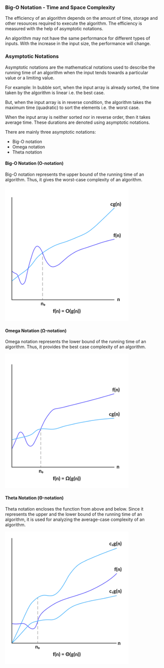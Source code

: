 
### Big-O Notation - Time and Space Complexity

The efficiency of an algorithm depends on the amount of time, storage and other resources required to execute the algorithm. The efficiency is measured with the help of asymptotic notations.

An algorithm may not have the same performance for different types of inputs. With the increase in the input size, the performance will change.

### Asymptotic Notations
Asymptotic notations are the mathematical notations used to describe the running time of an algorithm when the input tends towards a particular value or a limiting value.

For example: In bubble sort, when the input array is already sorted, the time taken by the algorithm is linear i.e. the best case.

But, when the input array is in reverse condition, the algorithm takes the maximum time (quadratic) to sort the elements i.e. the worst case.

When the input array is neither sorted nor in reverse order, then it takes average time. These durations are denoted using asymptotic notations.

There are mainly three asymptotic notations:

- Big-O notation
- Omega notation
- Theta notation


#### Big-O Notation (O-notation)
Big-O notation represents the upper bound of the running time of an algorithm. Thus, it gives the worst-case complexity of an algorithm.

<p align="left">
  <img src="as-bigO.png" alt="drawing" width="400"/>
</p> 
 

#### Omega Notation (Ω-notation)
Omega notation represents the lower bound of the running time of an algorithm. Thus, it provides the best case complexity of an algorithm.

<p align="left">
  <img src="as-omega.png" alt="drawing" width="400"/>
</p> 
 


#### Theta Notation (Θ-notation)

Theta notation encloses the function from above and below. Since it represents the upper and the lower bound of the running time of an algorithm, it is used for analyzing the average-case complexity of an algorithm.

<p align="left">
  <img src="as-theta.png" alt="drawing" width="400"/>
</p> 
